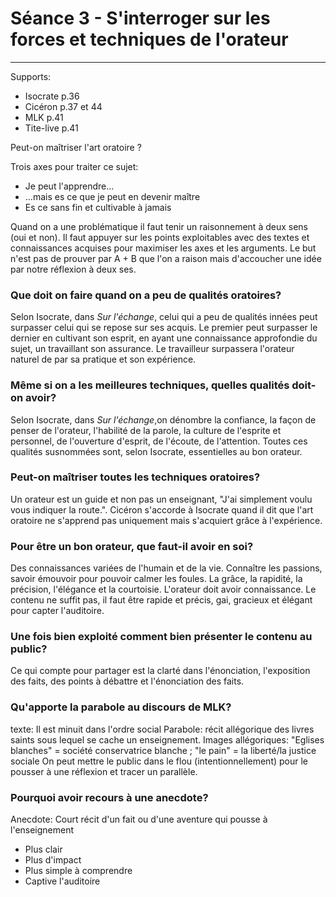 # Séance 3 - S'interroger sur les forces et techniques de l'orateur

------

Supports:

* Isocrate p.36
* Cicéron p.37 et 44
* MLK p.41
* Tite-live p.41
  

Peut-on maîtriser l'art oratoire ?

Trois axes pour traiter ce sujet:
* Je peut l'apprendre...
* ...mais es ce que je peut en devenir maître
* Es ce sans fin et cultivable à jamais

Quand on a une problématique il faut tenir un raisonnement à deux sens (oui et non). Il faut appuyer sur les points exploitables avec des textes et connaissances acquises pour maximiser les axes et les arguments. Le but n'est pas de prouver par A + B que l'on a raison mais d'accoucher une idée par notre réflexion à deux ses. 


### Que doit on faire quand on a peu de qualités oratoires?
Selon Isocrate, dans *Sur l'échange*, celui qui a peu de qualités innées peut surpasser celui qui se repose sur ses acquis. Le premier peut surpasser le dernier en cultivant son esprit, en ayant une connaissance approfondie du sujet, un travaillant son assurance. Le travailleur surpassera l'orateur naturel de par sa pratique et son expérience.

### Même si on a les meilleures techniques, quelles qualités doit-on avoir?
Selon Isocrate, dans *Sur l'échange*,on dénombre la confiance, la façon de penser de l'orateur, l'habilité de la parole, la culture de l'esprite et personnel, de l'ouverture d'esprit, de l'écoute, de l'attention. Toutes ces qualités susnommées sont, selon Isocrate, essentielles au bon orateur.

### Peut-on maîtriser toutes les techniques oratoires? 
Un orateur est un guide et non pas un enseignant, "J'ai simplement voulu vous indiquer la route.". Cicéron s'accorde à Isocrate quand il dit que l'art oratoire ne s'apprend pas uniquement mais s'acquiert grâce à l'expérience.

### Pour être un bon orateur, que faut-il avoir en soi?
Des connaissances variées de l'humain et de la vie. Connaître les passions, savoir émouvoir pour pouvoir calmer les foules. La grâce, la rapidité, la précision, l'élégance et la courtoisie.
L'orateur doit avoir connaissance. Le contenu ne suffit pas, il faut être rapide et précis, gai, gracieux et élégant pour capter l'auditoire.

### Une fois bien exploité comment bien présenter le contenu au public?

Ce qui compte pour partager est la clarté dans l'énonciation, l'exposition des faits, des points à débattre et l'énonciation des faits.

### Qu'apporte la parabole au discours de MLK?

texte: Il est minuit dans l'ordre social
Parabole: récit allégorique des livres saints sous lequel se cache un enseignement.
Images allégoriques: "Eglises blanches" = société conservatrice blanche ; "le pain" = la liberté/la justice sociale
On peut mettre le public dans le flou (intentionnellement) pour le pousser à une réflexion et tracer un parallèle.

### Pourquoi avoir recours à une anecdote?

Anecdote: Court récit d'un fait ou d'une aventure qui pousse à l'enseignement

* Plus clair
* Plus d'impact
* Plus simple à comprendre
* Captive l'auditoire
<!--stackedit_data:
eyJoaXN0b3J5IjpbLTIxNDU5MTk3MF19
-->